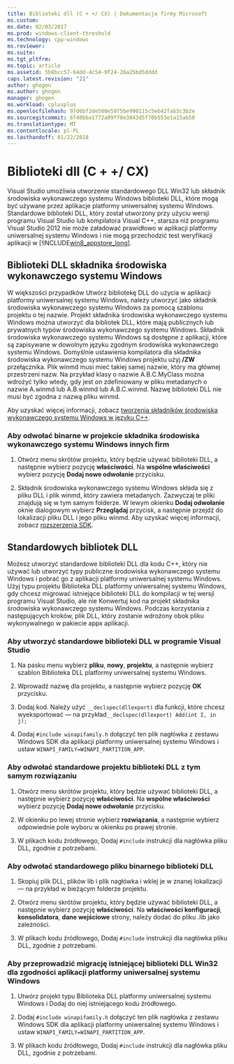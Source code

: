 ```yaml
---
title: Biblioteki dll (C + +/ CX) | Dokumentacja firmy Microsoft
ms.custom: 
ms.date: 02/03/2017
ms.prod: windows-client-threshold
ms.technology: cpp-windows
ms.reviewer: 
ms.suite: 
ms.tgt_pltfrm: 
ms.topic: article
ms.assetid: 5b8bcc57-64dd-4c54-9f24-26a25bd5dddd
caps.latest.revision: "21"
author: ghogen
ms.author: ghogen
manager: ghogen
ms.workload: cplusplus
ms.openlocfilehash: 97d6bf2de580e5975be990115c5eb42fab3c3b2e
ms.sourcegitcommit: 6f40bba1772a09ff0e3843d5f70b553e1a15ab50
ms.translationtype: MT
ms.contentlocale: pl-PL
ms.lasthandoff: 01/22/2018
---
```

# <a name="dlls-ccx"></a>Biblioteki dll (C + +/ CX)

Visual Studio umożliwia utworzenie standardowego DLL Win32 lub składnik środowiska wykonawczego systemu Windows biblioteki DLL, które mogą być używane przez aplikacje platformy uniwersalnej systemu Windows. Standardowe biblioteki DLL, który został utworzony przy użyciu wersji programu Visual Studio lub kompilatora Visual C++, starsza niż programu Visual Studio 2012 nie może załadować prawidłowo w aplikacji platformy uniwersalnej systemu Windows i nie mogą przechodzić test weryfikacji aplikacji w [!INCLUDE[win8_appstore_long](../cppcx/includes/win8-appstore-long-md.md)].

## <a name="windows-runtime-component-dlls"></a>Biblioteki DLL składnika środowiska wykonawczego systemu Windows

W większości przypadków Utwórz bibliotekę DLL do użycia w aplikacji platformy uniwersalnej systemu Windows, należy utworzyć jako składnik środowiska wykonawczego systemu Windows za pomocą szablonu projektu o tej nazwie. Projekt składnika środowiska wykonawczego systemu Windows można utworzyć dla bibliotek DLL, które mają publicznych lub prywatnych typów środowiska wykonawczego systemu Windows. Składnik środowiska wykonawczego systemu Windows są dostępne z aplikacji, które są zapisywane w dowolnym języku zgodnym środowiska wykonawczego systemu Windows. Domyślnie ustawienia kompilatora dla składnika środowiska wykonawczego systemu Windows projektu użyj **/ZW** przełącznika. Plik winmd musi mieć takiej samej nazwie, który ma głównej przestrzeni nazw. Na przykład klasy o nazwie A.B.C.MyClass można wdrożyć tylko wtedy, gdy jest on zdefiniowany w pliku metadanych o nazwie A.winmd lub A.B.winmd lub A.B.C.winmd. Nazwę biblioteki DLL nie musi być zgodna z nazwą pliku winmd.

Aby uzyskać więcej informacji, zobacz [tworzenia składników środowiska wykonawczego systemu Windows w języku C++](/windows/uwp/winrt-components/creating-windows-runtime-components-in-cpp).

### <a name="to-reference-a-third-party-windows-runtime-component-binary-in-your-project"></a>Aby odwołać binarne w projekcie składnika środowiska wykonawczego systemu Windows innych firm

1. Otwórz menu skrótów projektu, który będzie używać biblioteki DLL, a następnie wybierz pozycję **właściwości**. Na **wspólne właściwości** wybierz pozycję **Dodaj nowe odwołanie** przycisku.

1. Składnik środowiska wykonawczego systemu Windows składa się z pliku DLL i plik winmd, który zawiera metadanych. Zazwyczaj te pliki znajdują się w tym samym folderze. W lewym okienku **Dodaj odwołanie** oknie dialogowym wybierz **Przeglądaj** przycisk, a następnie przejdź do lokalizacji pliku DLL i jego pliku winmd. Aby uzyskać więcej informacji, zobacz [rozszerzenia SDK](/visualstudio/extensibility/creating-a-software-development-kit#ExtensionSDKs).

## <a name="standard-dlls"></a>Standardowych bibliotek DLL

Możesz utworzyć standardowe biblioteki DLL dla kodu C++, który nie używać lub utworzyć typy publiczne środowiska wykonawczego systemu Windows i pobrać go z aplikacji platformy uniwersalnej systemu Windows. Użyj typu projektu Biblioteka DLL platformy uniwersalnej systemu Windows, gdy chcesz migrować istniejące biblioteki DLL do kompilacji w tej wersji programu Visual Studio, ale nie Konwertuj kod na projekt składnika środowiska wykonawczego systemu Windows. Podczas korzystania z następujących kroków, plik DLL, który zostanie wdrożony obok pliku wykonywalnego w pakiecie appx aplikacji.

### <a name="to-create-a-standard-dll-in-visual-studio"></a>Aby utworzyć standardowe biblioteki DLL w programie Visual Studio

1. Na pasku menu wybierz **pliku**, **nowy**, **projektu**, a następnie wybierz szablon Biblioteka DLL platformy uniwersalnej systemu Windows.

1. Wprowadź nazwę dla projektu, a następnie wybierz pozycję **OK** przycisku.

1. Dodaj kod. Należy użyć `__declspec(dllexport)` dla funkcji, które chcesz wyeksportować — na przykład`__declspec(dllexport) Add(int I, in j);`

1. Dodaj `#include winapifamily.h` dołączyć ten plik nagłówka z zestawu Windows SDK dla aplikacji platformy uniwersalnej systemu Windows i ustaw `WINAPI_FAMILY=WINAPI_PARTITION_APP`.

### <a name="to-reference-a-standard-dll-project-from-the-same-solution"></a>Aby odwołać standardowe projektu biblioteki DLL z tym samym rozwiązaniu

1. Otwórz menu skrótów projektu, który będzie używać biblioteki DLL, a następnie wybierz pozycję **właściwości**. Na **wspólne właściwości** wybierz pozycję **Dodaj nowe odwołanie** przycisku.

1. W okienku po lewej stronie wybierz **rozwiązania**, a następnie wybierz odpowiednie pole wyboru w okienku po prawej stronie.

1. W plikach kodu źródłowego, Dodaj `#include` instrukcji dla nagłówka pliku DLL, zgodnie z potrzebami.

### <a name="to-reference-a-standard-dll-binary"></a>Aby odwołać standardowego pliku binarnego biblioteki DLL

1. Skopiuj plik DLL, plików lib i plik nagłówka i wklej je w znanej lokalizacji — na przykład w bieżącym folderze projektu.

1. Otwórz menu skrótów projektu, który będzie używać biblioteki DLL, a następnie wybierz pozycję **właściwości**. Na **właściwości konfiguracji**, **konsolidatora**, **dane wejściowe** strony, należy dodać do pliku .lib jako zależności.

1. W plikach kodu źródłowego, Dodaj `#include` instrukcji dla nagłówka pliku DLL, zgodnie z potrzebami.

### <a name="to-migrate-an-existing-win32-dll-for-universal-windows-platform-app-compatibility"></a>Aby przeprowadzić migrację istniejącej biblioteki DLL Win32 dla zgodności aplikacji platformy uniwersalnej systemu Windows

1. Utwórz projekt typu Biblioteka DLL platformy uniwersalnej systemu Windows i Dodaj do niej istniejącego kodu źródłowego.

1. Dodaj `#include winapifamily.h` dołączyć ten plik nagłówka z zestawu Windows SDK dla aplikacji platformy uniwersalnej systemu Windows i ustaw `WINAPI_FAMILY=WINAPI_PARTITION_APP`.

1. W plikach kodu źródłowego, Dodaj `#include` instrukcji dla nagłówka pliku DLL, zgodnie z potrzebami.
